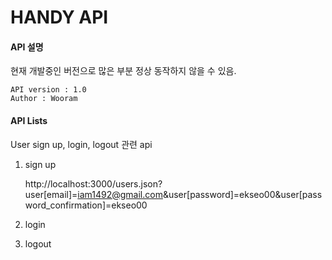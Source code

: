 HANDY API
=========

#### API 설명

현재 개발중인 버전으로 많은 부분 정상 동작하지 않을 수 있음.

	API version : 1.0
	Author : Wooram 

####  API Lists

User sign up, login, logout 관련 api

1. sign up

	http://localhost:3000/users.json?user[email]=iam1492@gmail.com&user[password]=ekseo00&user[password_confirmation]=ekseo00

2. login

	
3. logout
